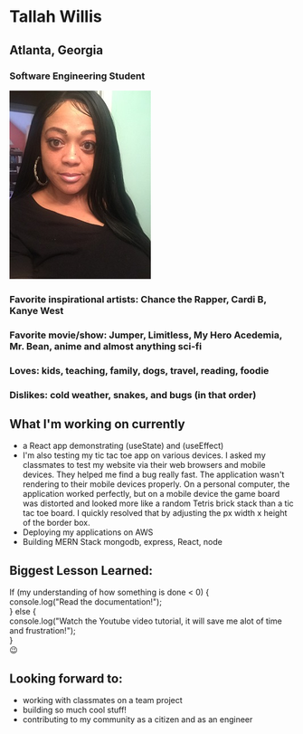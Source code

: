 
# Tallah Willis
## Atlanta, Georgia
### Software Engineering Student
![Image](https://github.com/twillisdev/twillisdev.github.io/blob/main/Tallah%20for%20Git.io.jpg)
### Favorite inspirational artists: Chance the Rapper, Cardi B, Kanye West
### Favorite movie/show: Jumper, Limitless, My Hero Acedemia, Mr. Bean, anime and almost anything sci-fi
### Loves: kids, teaching, family, dogs, travel, reading, foodie
### Dislikes: cold weather, snakes, and bugs (in that order)

## What I'm working on currently
- a React app demonstrating (useState) and (useEffect)
- I'm also testing my tic tac toe app on various devices. I asked my classmates to test my website via their web browsers and mobile devices. 
They helped me find a bug really fast. The application wasn't rendering to their mobile devices properly. On a personal computer, the application worked perfectly, but on a mobile device the game board was distorted and looked more like a random Tetris brick stack than a tic tac toe board. I quickly resolved that by adjusting the px width x height of the border box.
- Deploying my applications on AWS
- Building MERN Stack mongodb, express, React, node

## Biggest Lesson Learned: 
If (my understanding of how something is done < 0) { <br>
   console.log("Read the documentation!"); <br>
} else { <br>
   console.log("Watch the Youtube video tutorial, it will save me alot of time and frustration!"); <br>
   } <br>
   :wink:
   
## Looking forward to:
- working with classmates on a team project
- building so much cool stuff!
- contributing to my community as a citizen and as an engineer


